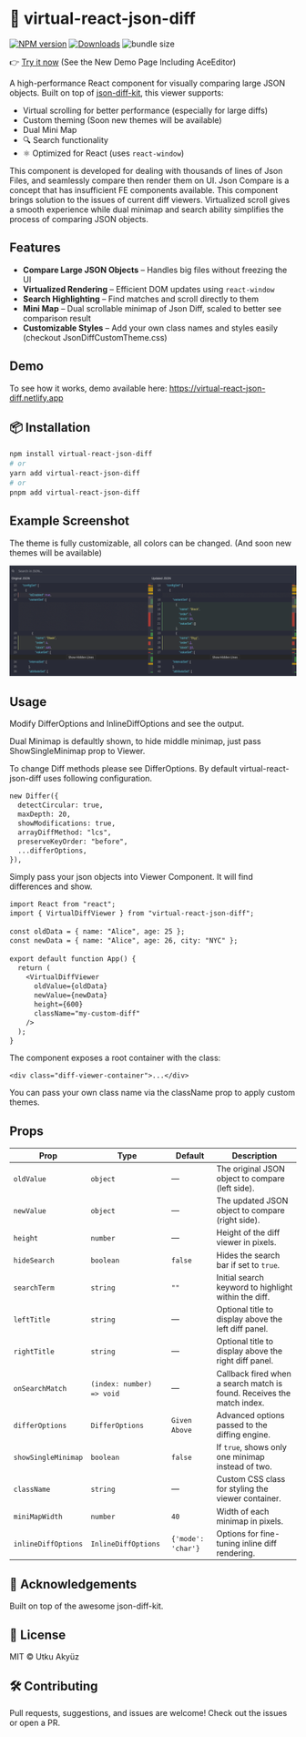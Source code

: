 # 📘 virtual-react-json-diff

[![NPM version][npm-image]][npm-url]
[![Downloads][download-badge]][npm-url]
![bundle size](https://badgen.net/bundlephobia/minzip/virtual-react-json-diff)

👉 [Try it now](https://virtual-react-json-diff.netlify.app) (See the New Demo Page Including AceEditor)

A high-performance React component for visually comparing large JSON objects. Built on top of [json-diff-kit](https://www.npmjs.com/package/json-diff-kit), this viewer supports:

- Virtual scrolling for better performance (especially for large diffs)
- Custom theming (Soon new themes will be available)
- Dual Mini Map
- 🔍 Search functionality
- ⚛️ Optimized for React (uses `react-window`)

This component is developed for dealing with thousands of lines of Json Files, and seamlessly compare then render them on UI. Json Compare is a concept that has insufficient FE components available. This component brings solution to the issues of current diff viewers. Virtualized scroll gives a smooth experience while dual minimap and search ability simplifies the process of comparing JSON objects.

## Features

- **Compare Large JSON Objects** – Handles big files without freezing the UI
- **Virtualized Rendering** – Efficient DOM updates using `react-window`
- **Search Highlighting** – Find matches and scroll directly to them
- **Mini Map** – Dual scrollable minimap of Json Diff, scaled to better see comparison result
- **Customizable Styles** – Add your own class names and styles easily (checkout JsonDiffCustomTheme.css)

## Demo

To see how it works, demo available here: https://virtual-react-json-diff.netlify.app

## 📦 Installation

```bash
npm install virtual-react-json-diff
# or
yarn add virtual-react-json-diff
# or
pnpm add virtual-react-json-diff
```

## Example Screenshot

The theme is fully customizable, all colors can be changed. (And soon new themes will be available)

![ExampleScreenshot](https://raw.githubusercontent.com/utkuakyuz/virtual-react-json-diff/main/public/image-1.0.11.png)

## Usage

Modify DifferOptions and InlineDiffOptions and see the output.

Dual Minimap is defaultly shown, to hide middle minimap, just pass ShowSingleMinimap prop to Viewer.

To change Diff methods please see DifferOptions. By default virtual-react-json-diff uses following configuration.

```
new Differ({
  detectCircular: true,
  maxDepth: 20,
  showModifications: true,
  arrayDiffMethod: "lcs",
  preserveKeyOrder: "before",
  ...differOptions,
}),
```

Simply pass your json objects into Viewer Component. It will find differences and show.

```
import React from "react";
import { VirtualDiffViewer } from "virtual-react-json-diff";

const oldData = { name: "Alice", age: 25 };
const newData = { name: "Alice", age: 26, city: "NYC" };

export default function App() {
  return (
    <VirtualDiffViewer
      oldValue={oldData}
      newValue={newData}
      height={600}
      className="my-custom-diff"
    />
  );
}
```

The component exposes a root container with the class:

```
<div class="diff-viewer-container">...</div>
```

You can pass your own class name via the className prop to apply custom themes.

## Props

| Prop                | Type                      | Default            | Description                                                            |
| ------------------- | ------------------------- | ------------------ | ---------------------------------------------------------------------- |
| `oldValue`          | `object`                  | —                  | The original JSON object to compare (left side).                       |
| `newValue`          | `object`                  | —                  | The updated JSON object to compare (right side).                       |
| `height`            | `number`                  | —                  | Height of the diff viewer in pixels.                                   |
| `hideSearch`        | `boolean`                 | `false`            | Hides the search bar if set to `true`.                                 |
| `searchTerm`        | `string`                  | `""`               | Initial search keyword to highlight within the diff.                   |
| `leftTitle`         | `string`                  | —                  | Optional title to display above the left diff panel.                   |
| `rightTitle`        | `string`                  | —                  | Optional title to display above the right diff panel.                  |
| `onSearchMatch`     | `(index: number) => void` | —                  | Callback fired when a search match is found. Receives the match index. |
| `differOptions`     | `DifferOptions`           | `Given Above`      | Advanced options passed to the diffing engine.                         |
| `showSingleMinimap` | `boolean`                 | `false`            | If `true`, shows only one minimap instead of two.                      |
| `className`         | `string`                  | —                  | Custom CSS class for styling the viewer container.                     |
| `miniMapWidth`      | `number`                  | `40`               | Width of each minimap in pixels.                                       |
| `inlineDiffOptions` | `InlineDiffOptions`       | `{'mode': 'char'}` | Options for fine-tuning inline diff rendering.                         |

## 🙌 Acknowledgements

Built on top of the awesome json-diff-kit.

## 📄 License

MIT © Utku Akyüz

## 🛠️ Contributing

Pull requests, suggestions, and issues are welcome!
Check out the issues or open a PR.

[npm-url]: https://npmjs.org/package/virtual-react-json-diff
[npm-image]: https://img.shields.io/npm/v/virtual-react-json-diff.svg
[download-badge]: https://img.shields.io/npm/dm/virtual-react-json-diff.svg
